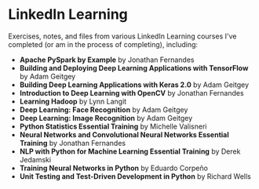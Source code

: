 # LinkedIn Learning
Exercises, notes, and files from various LinkedIn Learning courses I've completed (or am in the process of completing), including:

- **Apache PySpark by Example** by Jonathan Fernandes
- **Building and Deploying Deep Learning Applications with TensorFlow** by Adam Geitgey
- **Building Deep Learning Applications with Keras 2.0** by Adam Geitgey
- **Introduction to Deep Learning with OpenCV** by Jonathan Fernandes
- **Learning Hadoop** by Lynn Langit
- **Deep Learning: Face Recognition** by Adam Geitgey
- **Deep Learning: Image Recognition** by Adam Geitgey
- **Python Statistics Essential Training** by Michelle Valisneri
- **Neural Networks and Convolutional Neural Networks Essential Training** by Jonathan Fernandes
- **NLP with Python for Machine Learning Essential Training** by Derek Jedamski
- **Training Neural Networks in Python** by Eduardo Corpeño
- **Unit Testing and Test-Driven Development in Python** by Richard Wells